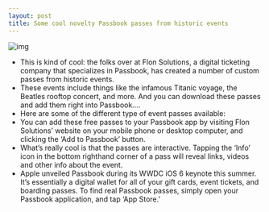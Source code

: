 ```yaml
---
layout: post
title: Some cool novelty Passbook passes from historic events
---
```

![img](http://media.idownloadblog.com/wp-content/uploads/2012/10/historical-passes.png)
* This is kind of cool: the folks over at Flon Solutions, a digital ticketing company that specializes in Passbook, has created a number of custom passes from historic events.
* These events include things like the infamous Titanic voyage, the Beatles rooftop concert, and more. And you can download these passes and add them right into Passbook….
* Here are some of the different type of event passes available:
* You can add these free passes to your Passbook app by visiting Flon Solutions’ website on your mobile phone or desktop computer, and clicking the ‘Add to Passbook’ button.
* What’s really cool is that the passes are interactive. Tapping the ‘Info’ icon in the bottom righthand corner of a pass will reveal links, videos and other info about the event.
* Apple unveiled Passbook during its WWDC iOS 6 keynote this summer. It’s essentially a digital wallet for all of your gift cards, event tickets, and boarding passes. To find real Passbook passes, simply open your Passbook application, and tap ‘App Store.’

